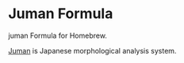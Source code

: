 Juman Formula
===

juman Formula for Homebrew.

[Juman](http://nlp.ist.i.kyoto-u.ac.jp/index.php?JUMAN) is Japanese morphological analysis system.
